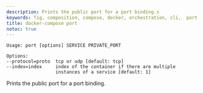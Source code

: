 ```yaml
---
description: Prints the public port for a port binding.s
keywords: fig, composition, compose, docker, orchestration, cli,  port
title: docker-compose port
notoc: true
---
```

    Usage: port [options] SERVICE PRIVATE_PORT
    
    Options:
    --protocol=proto  tcp or udp [default: tcp]
    --index=index     index of the container if there are multiple
                      instances of a service [default: 1]
    

Prints the public port for a port binding.